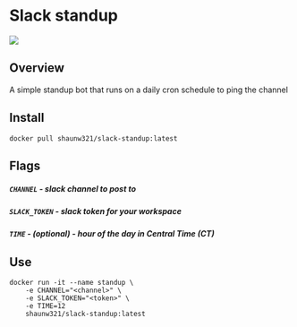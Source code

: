 # Slack standup

![](https://i.imgur.com/9BxhLnq.gif)

## Overview
A simple standup bot that runs on a daily cron schedule to ping the channel

## Install
```
docker pull shaunw321/slack-standup:latest
```

## Flags

##### `CHANNEL` - slack channel to post to

##### `SLACK_TOKEN` - slack token for your workspace

##### `TIME` - _(optional)_ - hour of the day in Central Time (CT)

## Use
```
docker run -it --name standup \
    -e CHANNEL="<channel>" \
    -e SLACK_TOKEN="<token>" \
    -e TIME=12
    shaunw321/slack-standup:latest
```